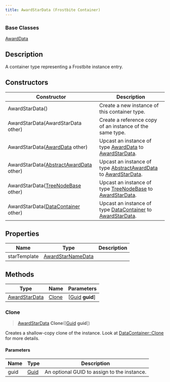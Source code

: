```yaml
---
title: AwardStarData (Frostbite Container)
---
```

### Base Classes

[AwardData](AwardData)

## Description

A container type representing a Frostbite instance entry.

## Constructors

| Constructor                                                              | Description                                                                                                       |
| ------------------------------------------------------------------------ | ----------------------------------------------------------------------------------------------------------------- |
| AwardStarData()                                                          | Create a new instance of this container type.                                                                     |
| AwardStarData(AwardStarData other)                                       | Create a reference copy of an instance of the same type.                                                          |
| AwardStarData([AwardData](AwardData) other)                              | Upcast an instance of type [AwardData](AwardData) to [AwardStarData](AwardStarData).                              |
| AwardStarData([AbstractAwardData](AbstractAwardData) other)              | Upcast an instance of type [AbstractAwardData](AbstractAwardData) to [AwardStarData](AwardStarData).              |
| AwardStarData([TreeNodeBase](TreeNodeBase) other)                        | Upcast an instance of type [TreeNodeBase](TreeNodeBase) to [AwardStarData](AwardStarData).                        |
| AwardStarData([DataContainer](/vext/ref/cls/shr/datacontainer) other) | Upcast an instance of type [DataContainer](/vext/ref/cls/shr/datacontainer) to [AwardStarData](AwardStarData). |

## Properties

| Name         | Type                                   | Description |
| ------------ | -------------------------------------- | ----------- |
| starTemplate | [AwardStarNameData](AwardStarNameData) |             |

## Methods

| Type                           | Name            | Parameters                                     |
| ------------------------------ | --------------- | ---------------------------------------------- |
| [AwardStarData](AwardStarData) | [Clone](#clone) | \[[Guid](/vext/ref/cls/shr/guid) **guid**\] |

### Clone

> [AwardStarData](AwardStarData) **Clone**(\[[Guid](/vext/ref/cls/shr/guid) **guid**\])

Creates a shallow-copy clone of the instance. Look at [DataContainer::Clone](/vext/ref/cls/shr/datacontainer#clone) for more details.

#### Parameters

| Name | Type         | Description                                 |
| ---- | ------------ | ------------------------------------------- |
| guid | [Guid](Guid) | An optional GUID to assign to the instance. |

